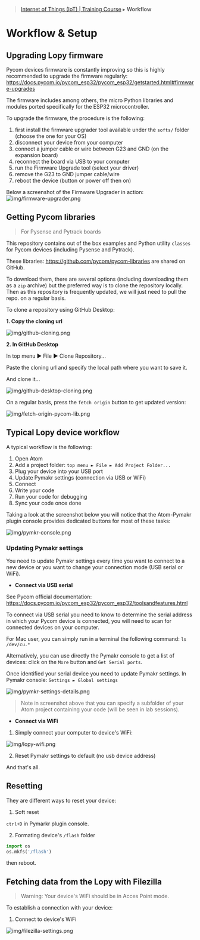 > [Internet of Things (IoT) | Training Course](workflow.md) ▸ **Workflow**

# Workflow & Setup

## Upgrading Lopy firmware
Pycom devices firmware is constantly improving so this is highly recommended to upgrade the firmware regularly: https://docs.pycom.io/pycom_esp32/pycom_esp32/getstarted.html#firmware-upgrades

The firmware includes among others, the micro Python libraries and modules ported specifically for the ESP32 microcontroller.

To upgrade the firmware, the procedure is the following:
1. first install the firmware upgrader tool available under the `softs/` folder (choose the one for your OS)
2. disconnect your device from your computer
3. connect a jumper cable or wire between G23 and GND (on the expansion board)
4. reconnect the board via USB to your computer
5. run the Firmware Upgrade tool (select your driver)
6. remove the G23 to GND jumper cable/wire
7. reboot the device (button or power off then on)

Below a screenshot of the Firmware Upgrader in action:
![img/firmware-upgrader.png](http://i.imgur.com/BO7x0nd.png)


## Getting Pycom libraries
> For Pysense and Pytrack boards

This repository contains out of the box examples and Python utility `classes` for Pycom devices (including Pysense and Pytrack).

These libraries: https://github.com/pycom/pycom-libraries are shared on GitHub. 

To download them, there are several options (including downloading them as a `zip` archive) but the preferred way is to clone the repository locally. Then as this repository is frequently updated, we will just need to pull the repo. on a regular basis.

To clone a repository using GitHub Desktop:

**1. Copy the cloning url**

![img/github-cloning.png](http://i.imgur.com/DlC81dL.png)

**2. In GitHub Desktop**

In top menu ► File ► Clone Repository...

Paste the cloning url and specify the local path where you want to save it.

And clone it...

![img/github-desktop-cloning.png](http://i.imgur.com/LkM6asK.png)

On a regular basis, press the `fetch origin` button to get updated version:

![img/fetch-origin-pycom-lib.png](http://i.imgur.com/kZQduaM.png)

## Typical Lopy device workflow
A typical workflow is the following:

1. Open Atom
2. Add a project folder: `top menu ► File ► Add Project Folder...`
3. Plug your device into your USB port
4. Update Pymakr settings (connection via USB or WiFi)
5. Connect
6. Write your code
7. Run your code for debugging
8. Sync your code once done


Taking a look at the screenshot below you will notice that the Atom-Pymakr plugin console provides dedicated buttons for most of these tasks:

![img/pymkr-console.png](http://i.imgur.com/cenBljF.png)

### Updating Pymakr settings
You need to update Pymakr settings every time you want to connect to a new device or you want to change your connection mode (USB serial or WiFi).


* **Connect via USB serial**

See Pycom official documentation: https://docs.pycom.io/pycom_esp32/pycom_esp32/toolsandfeatures.html

To connect via USB serial you need to know to determine the serial address in which your Pycom device is connected, you will need to scan for connected devices on your computer.

For Mac user, you can simply run in a terminal the following command: `ls /dev/cu.*`

Alternatively, you can use directly the Pymakr console to get a list of devices: click on the `More` button and `Get Serial ports`.

Once identified your serial device you need to update Pymakr settings. In Pymakr console: 
`Settings ► Global settings`

![img/pymkr-settings-details.png](http://i.imgur.com/37CqqVq.png)

> Note in screenshot above that you can specify a subfolder of your Atom project containing your code (will be seen in lab sessions).

* **Connect via WiFi**
1. Simply connect your computer to device's WiFi:

![img/lopy-wifi.png](http://i.imgur.com/7GbsuFk.png)

2. Reset Pymakr settings to default (no usb device address)

And that's all.

## Resetting
They are different ways to reset your device:

1. Soft reset

`ctrl+D` in Pymarkr plugin console.

2. Formating device's `/flash` folder
```python
import os
os.mkfs('/flash')
```
then reboot.

## Fetching data from the Lopy with Filezilla

> Warning: Your device's WiFi should be in Acces Point mode.

To establish a connection with your device:

1. Connect to device's WiFi


![img/filezilla-settings.png](http://i.imgur.com/SAN02Pa.png)
